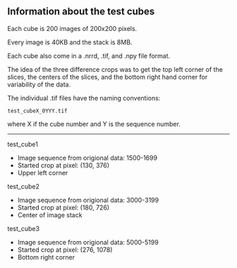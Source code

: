 ## Information about the test cubes

Each cube is 200 images of 200x200 pixels.

Every image is 40KB and the stack is 8MB.

Each cube also come in a .nrrd, .tif, and .npy file format.

The idea of the three difference crops was to get the 
top left corner of the slices, the centers of the slices,
and the bottom right hand corner for 
variability of the data.

The individual .tif files have the naming conventions:

`test_cubeX_0YYY.tif`

where X if the cube number and Y is the sequence number.


------------------------------------------------------------

test_cube1
- Image sequence from origional data: 1500-1699
- Started crop at pixel: (130, 376)
- Upper left corner


test_cube2
- Image sequence from origional data: 3000-3199
- Started crop at pixel: (180, 726)
- Center of image stack



test_cube3
- Image sequence from origional data: 5000-5199
- Started crop at pixel: (276, 1078)
- Bottom right corner
